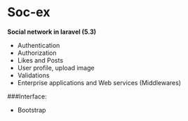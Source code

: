 # Soc-ex 

**Social network in laravel (5.3)**

  * Authentication
  * Authorization
  * Likes and Posts
  * User profile, upload image
  * Validations
  * Enterprise applications and Web services (Middlewares)

###Interface:
  * Bootstrap
